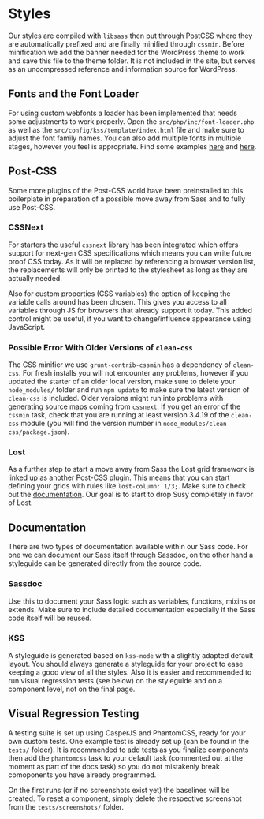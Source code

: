 # Styles

Our styles are compiled with `libsass` then put through PostCSS where they are automatically prefixed and are finally minified through `cssmin`. Before minification we add the banner needed for the WordPress theme to work and save this file to the theme folder. It is not included in the site, but serves as an uncompressed reference and information source for WordPress.

## Fonts and the Font Loader
For using custom webfonts a loader has been implemented that needs some adjustments to work properly. Open the `src/php/inc/font-loader.php` as well as the `src/config/kss/template/index.html` file and make sure to adjust the font family names. You can also add multiple fonts in multiple stages, however you feel is appropriate. Find some examples [here](https://www.zachleat.com/web/comprehensive-webfonts/) and [here](https://www.zachleat.com/web-fonts/demos/foft.html).

## Post-CSS
Some more plugins of the Post-CSS world have been preinstalled to this boilerplate in preparation of a possible move away from Sass and to fully use Post-CSS.

### CSSNext
For starters the useful `cssnext` library has been integrated which offers support for next-gen CSS specifications which means you can write future proof CSS today. As it will be replaced by referencing a browser version list, the replacements will only be printed to the stylesheet as long as they are actually needed.

Also for custom properties (CSS variables) the option of keeping the variable calls around has been chosen. This gives you access to all variables through JS for browsers that already support it today. This added control might be useful, if you want to change/influence appearance using JavaScript.

### Possible Error With Older Versions of `clean-css`
The CSS minifier we use `grunt-contrib-cssmin` has a dependency of `clean-css`. For fresh installs you will not encounter any problems, however if you updated the starter of an older local version, make sure to delete your `node_modules/` folder and run `npm update` to make sure the latest version of `clean-css` is included. Older versions might run into problems with generating source maps coming from `cssnext`. If you get an error of the `cssmin` task, check that you are running at least version 3.4.19 of the `clean-css` module (you will find the version number in `node_modules/clean-css/package.json`).

### Lost
As a further step to start a move away from Sass the Lost grid framework is linked up as another Post-CSS plugin. This means that you can start defining your grids with rules like `lost-column: 1/3;`. Make sure to check out the [documentation](https://github.com/peterramsing/lost#getting-started). Our goal is to start to drop Susy completely in favor of Lost.

## Documentation
There are two types of documentation available within our Sass code. For one we can document our Sass itself through Sassdoc, on the other hand a styleguide can be generated directly from the source code.

### Sassdoc
Use this to document your Sass logic such as variables, functions, mixins or extends. Make sure to include detailed documentation especially if the Sass code itself will be reused.

### KSS
A styleguide is generated based on `kss-node` with a slightly adapted default layout. You should always generate a styleguide for your project to ease keeping a good view of all the styles. Also it is easier and recommended to run visual regression tests (see below) on the styleguide and on a component level, not on the final page.

## Visual Regression Testing
A testing suite is set up using CasperJS and PhantomCSS, ready for your own custom tests. One example test is already set up (can be found in the `tests/` folder). It is recommended to add tests as you finalize components then add the `phantomcss` task to your default task (commented out at the moment as part of the docs task) so you do not mistakenly break comoponents you have already programmed.

On the first runs (or if no screenshots exist yet) the baselines will be created. To reset a component, simply delete the respective screenshot from the `tests/screenshots/` folder.
